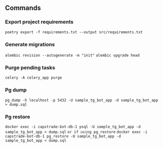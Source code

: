 ## Commands

### Export project requirements
`poetry export -f requirements.txt --output src/requirements.txt`

### Generate migrations
`alembic revision --autogenerate -m "init"`
`alembic upgrade head`

### Purge pending tasks
`celery -A celery_app purge`

### Pg dump
`pg_dump -h localhost -p 5432 -U sample_tg_bot_app -d sample_tg_bot_app > dump.sql`

### Pg restore
`docker exec -i capstrade-bot-db-1 psql -U sample_tg_bot_app -d sample_tg_bot_app < dump.sql`
`or if using pg_restore`
`docker exec -i capstrade-bot-db-1 pg_restore -U sample_tg_bot_app -d sample_tg_bot_app < dump.sql`
